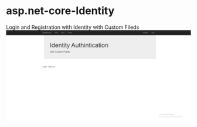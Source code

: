 # asp.net-core-Identity
Login and Registration with Identity with Custom Fileds
![picture](https://github.com/Ahmed-Mansour111/asp.net-core-Identity/blob/master/wwwroot/images/Home%20(1).jpg)
